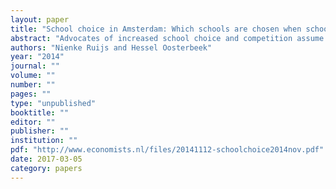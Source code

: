 ```yaml
---
layout: paper
title: "School choice in Amsterdam: Which schools are chosen when school choice is free?"
abstract: "Advocates of increased school choice and competition assume that school choices are led by quality considerations. To test this assumption, this paper examines the determinants of secondary school choice in the city of Amsterdam. In this city there are many schools to choose from and school choice is virtually unrestricted (no catchment areas, low or no tuition fees, short distances). Using discrete choice models we find that published indicators of school quality are not consistent predictors of school choice. Instead, students appear to prefer schools that are close to their home and schools where many of their former classmates in primary school go to."
authors: "Nienke Ruijs and Hessel Oosterbeek"
year: "2014"
journal: ""
volume: ""
number: ""
pages: ""
type: "unpublished"
booktitle: ""
editor: ""
publisher: ""
institution: ""
pdf: "http://www.economists.nl/files/20141112-schoolchoice2014nov.pdf"
date: 2017-03-05
category: papers
---
```

